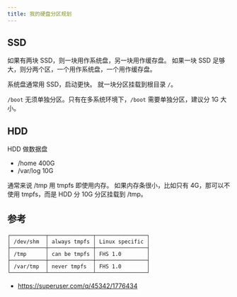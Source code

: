 ```yaml
---
title: 我的硬盘分区规划
---
```



## SSD

如果有两块 SSD，则一块用作系统盘，另一块用作缓存盘。
如果一块 SSD 足够大，则分两个区，一个用作系统盘，一个用作缓存盘。

系统盘通常用 SSD，启动更快。
就一块分区挂载到根目录 `/`。

`/boot` 无须单独分区。只有在多系统环境下，`/boot` 需要单独分区，建议分 1G 大小。

## HDD

HDD 做数据盘

- /home    400G
- /var/log 10G

通常来说 /tmp 用 tmpfs 即使用内存。
如果内存条很小，比如只有 4G，那可以不使用 tmpfs，而是 HDD 分 10G 分区挂载到 /tmp。

## 参考

```
┌───────────┬──────────────┬────────────────┐
│ /dev/shm  │ always tmpfs │ Linux specific │
├───────────┼──────────────┼────────────────┤
│ /tmp      │ can be tmpfs │ FHS 1.0        │
├───────────┼──────────────┼────────────────┤
│ /var/tmp  │ never tmpfs  │ FHS 1.0        │
└───────────┴──────────────┴────────────────┘
```

- https://superuser.com/q/45342/1776434
